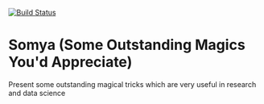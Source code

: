 [![Build Status](https://travis-ci.com/sbohora/Somya.svg?token=shyYTzvvbsLRHsRAWXTg)](https://travis-ci.com/sbohora/Somya)

# Somya (Some Outstanding Magics You'd Appreciate)
Present some outstanding magical tricks which are very useful in research and data science
